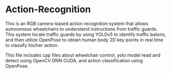 # Action-Recognition
This is an RGB camera-based action recognition system that allows autonomous wheelchairs to understand instructions from traffic guards.
This system locate traffic guards by using YOLOv5 to identify traffic batons, and then utilize OpenPose to obtain human body 2D key points in real time to classify his/her action.

This file includes cpp files about wheelchair control, yolo model read and detect using OpenCV DNN CUDA, and action classification using OpenPose.
